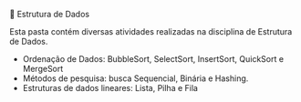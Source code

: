 📁 Estrutura de Dados

Esta pasta contém diversas atividades realizadas na disciplina de Estrutura de Dados.

- Ordenação de Dados: BubbleSort, SelectSort, InsertSort, QuickSort e MergeSort
- Métodos de pesquisa: busca Sequencial, Binária e Hashing.
- Estruturas de dados lineares: Lista, Pilha e Fila
